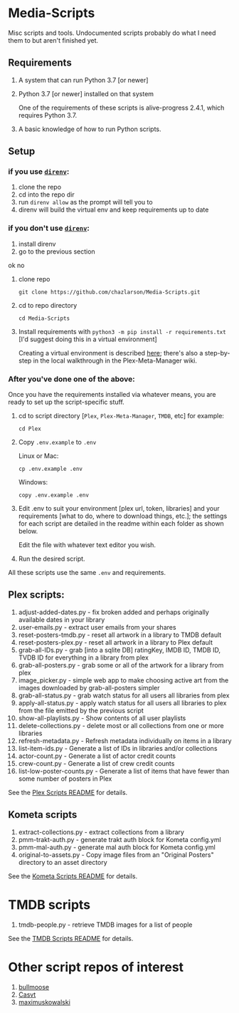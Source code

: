 # Media-Scripts

Misc scripts and tools. Undocumented scripts probably do what I need them to but aren't finished yet.

## Requirements

1. A system that can run Python 3.7 [or newer]
1. Python 3.7 [or newer] installed on that system

   One of the requirements of these scripts is alive-progress 2.4.1, which requires Python 3.7.

1. A basic knowledge of how to run Python scripts.

## Setup

### if you use [`direnv`](https://github.com/direnv/direnv):
1. clone the repo
1. cd into the repo dir
1. run `direnv allow` as the prompt will tell you to
1. direnv will build the virtual env and keep requirements up to date

### if you don't use [`direnv`](https://github.com/direnv/direnv):
1. install direnv
2. go to the previous section
   
ok no

1. clone repo
   ```
   git clone https://github.com/chazlarson/Media-Scripts.git
   ```
1. cd to repo directory
   ```
   cd Media-Scripts
   ```
1. Install requirements with `python3 -m pip install -r requirements.txt` [I'd suggest doing this in a virtual environment]
   
   Creating a virtual environment is described [here](https://docs.python.org/3/library/venv.html); there's also a step-by-step in the local walkthrough in the Plex-Meta-Manager wiki.

### After you've done one of the above:
Once you have the requirements installed via whatever means, you are ready to set up the script-specific stuff.

1. cd to script directory [`Plex`, `Plex-Meta-Manager`, `TMDB`, etc]
   for example:
   ```
   cd Plex
   ```
1. Copy `.env.example` to `.env`
   
   Linux or Mac:
   ```
   cp .env.example .env
   ```
   Windows:
   ```
   copy .env.example .env
   ```  
1. Edit .env to suit your environment [plex url, token, libraries] and your requirements [what to do, where to download things, etc.]; the settings for each script are detailed in the readme within each folder as shown below.

   Edit the file with whatever text editor you wish.
1. Run the desired script.


All these scripts use the same `.env` and requirements.

## Plex scripts:

1. adjust-added-dates.py - fix broken added and perhaps originally available dates in your library
1. user-emails.py - extract user emails from your shares
1. reset-posters-tmdb.py - reset all artwork in a library to TMDB default
1. reset-posters-plex.py - reset all artwork in a library to Plex default
1. grab-all-IDs.py - grab [into a sqlite DB] ratingKey, IMDB ID, TMDB ID, TVDB ID for everything in a library from plex
1. grab-all-posters.py - grab some or all of the artwork for a library from plex
1. image_picker.py - simple web app to make choosing active art from the images downloaded by grab-all-posters simpler
1. grab-all-status.py - grab watch status for all users all libraries from plex
1. apply-all-status.py - apply watch status for all users all libraries to plex from the file emitted by the previous script
1. show-all-playlists.py - Show contents of all user playlists
1. delete-collections.py - delete most or all collections from one or more libraries
1. refresh-metadata.py - Refresh metadata individually on items in a library
1. list-item-ids.py - Generate a list of IDs in libraries and/or collections
1. actor-count.py - Generate a list of actor credit counts
1. crew-count.py - Generate a list of crew credit counts
1. list-low-poster-counts.py - Generate a list of items that have fewer than some number of posters in Plex

See the [Plex Scripts README](Plex/README.md) for details.

## Kometa scripts

1. extract-collections.py - extract collections from a library
2. pmm-trakt-auth.py - generate trakt auth block for Kometa config.yml
3. pmm-mal-auth.py - generate mal auth block for Kometa config.yml
4. original-to-assets.py - Copy image files from an "Original Posters" directory to an asset directory

See the [Kometa Scripts README](Kometa/README.md) for details.

# TMDB scripts

1. tmdb-people.py - retrieve TMDB images for a list of people

See the [TMDB Scripts README](TMDB/README.md) for details.

# Other script repos of interest

1. [bullmoose](https://github.com/bullmoose20/Plex-Stuff)
2. [Casvt](https://github.com/Casvt/Plex-scripts)
3. [maximuskowalski](https://github.com/maximuskowalski/maxmisc)
